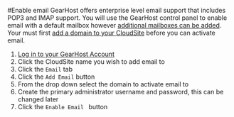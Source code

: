 #Enable email
GearHost offers enterprise level email support that includes POP3 and IMAP support. You will use the GearHost control panel to enable email with a default mailbox however [additional mailboxes can be added](https://www.gearhost.com/documentation/manage-email-accounts). Your must first [add a domain to your CloudSite](https://www.gearhost.com/documentation/how-to-add-a-domain-subdomain-hostname) before you can activate email.

1. [Log in to your GearHost Account](https://my.gearhost.com/account/login)
2. Click the CloudSite name you wish to add email to
3. Click the `Email` tab
4. Click the `Add Email` button
5. From the drop down select the domain to activate email to
6. Create the primary administrator username and password, this can be changed later
7. Click the `Enable Email ` button